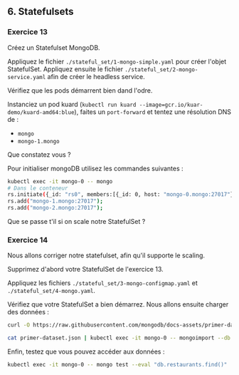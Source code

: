 ## 6. Statefulsets

### Exercice 13

Créez un Statefulset MongoDB.

Appliquez le fichier `./stateful_set/1-mongo-simple.yaml` pour créer l'objet StatefulSet.
Appliquez ensuite le fichier `./stateful_set/2-mongo-service.yaml` afin de créer le headless service.

Vérifiez que les pods démarrent bien dand l'odre. 

Instanciez un pod kuard (`kubectl run kuard --image=gcr.io/kuar-demo/kuard-amd64:blue`), faites un `port-forward` et tentez une résolution DNS de :

* `mongo`
* `mongo-1.mongo`

Que constatez vous ?

Pour initialiser mongoDB utilisez les commandes suivantes :

```bash
kubectl exec -it mongo-0 -- mongo
# Dans le conteneur
rs.initiate({_id: "rs0", members:[{_id: 0, host: "mongo-0.mongo:27017"}]});
rs.add("mongo-1.mongo:27017");
rs.add("mongo-2.mongo:27017");
```

Que se passe t'il si on scale notre StatefulSet ?


### Exercice 14

Nous allons corriger notre statefulset, afin qu'il supporte le scaling.

Supprimez d'abord votre StatefulSet de l'exercice 13.

Appliquez les fichiers `./stateful_set/3-mongo-configmap.yaml` et `./stateful_set/4-mongo.yaml`.

Vérifiez que votre StatefulSet a bien démarrez. Nous allons ensuite charger des données :

```bash
curl -O https://raw.githubusercontent.com/mongodb/docs-assets/primer-dataset/primer-dataset.json

cat primer-dataset.json | kubectl exec -it mongo-0 -- mongoimport --db test --collection restaurants --drop
```

Enfin, testez que vous pouvez accéder aux données : 

```bash
kubectl exec -it mongo-0 -- mongo test --eval "db.restaurants.find()"
```
